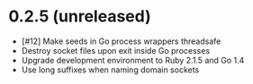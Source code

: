 # 0.2.5 (unreleased)
- [#12] Make seeds in Go process wrappers threadsafe
- Destroy socket files upon exit inside Go processes
- Upgrade development environment to Ruby 2.1.5 and Go 1.4
- Use long suffixes when naming domain sockets
